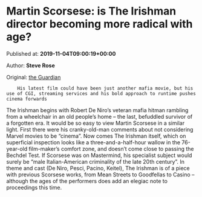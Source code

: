 
# Martin Scorsese: is The Irishman director becoming more radical with age?

Published at: **2019-11-04T09:00:19+00:00**

Author: **Steve Rose**

Original: [the Guardian](https://www.theguardian.com/film/2019/nov/04/martin-scorsese-is-the-irishmans-director-becoming-more-radical-with-age)


        His latest film could have been just another mafia movie, but his use of CGI, streaming services and his bold approach to runtime pushes cinema forwards
      
The Irishman begins with Robert De Niro’s veteran mafia hitman rambling from a wheelchair in an old people’s home – the last, befuddled survivor of a forgotten era. It would be so easy to view Martin Scorsese in a similar light. First there were his cranky-old-man comments about not considering Marvel movies to be “cinema”. Now comes The Irishman itself, which on superficial inspection looks like a three-and-a-half-hour wallow in the 76-year-old film-maker’s comfort zone, and doesn’t come close to passing the Bechdel Test.
If Scorsese was on Mastermind, his specialist subject would surely be “male Italian-American criminality of the late 20th century”. In theme and cast (De Niro, Pesci, Pacino, Keitel), The Irishman is of a piece with previous Scorsese works, from Mean Streets to Goodfellas to Casino – although the ages of the performers does add an elegiac note to proceedings this time.
